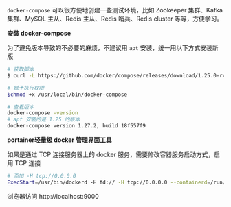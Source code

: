 `docker-compose` 可以很方便地创建一些测试环境，比如 Zookeeper 集群、Kafka 集群、MySQL 主从、Redis 主从、Redis 哨兵、Redis cluster 等等，方便学习。

**安装 docker-compose**

为了避免版本导致的不必要的麻烦，不建议用 `apt` 安装，统一用以下方式安装新版

```sh
# 获取脚本
$ curl -L https://github.com/docker/compose/releases/download/1.25.0-rc2/docker-compose-`uname -s`-`uname -m` -o /usr/local/bin/docker-compose

# 赋予执行权限
$chmod +x /usr/local/bin/docker-compose

# 查看版本
docker-compose -version
# apt 安装的是 1.25 的版本
docker-compose version 1.27.2, build 18f557f9
```

**portainer轻量级 docker 管理界面工具**

如果是通过 TCP 连接服务器上的 docker 服务，需要修改容器服务启动方式，启用 TCP 连接

```sh
# 添加 -H tcp://0.0.0.0
ExecStart=/usr/bin/dockerd -H fd:// -H tcp://0.0.0.0 --containerd=/run/containerd/containerd.sock
```

浏览器访问 http://localhost:9000
